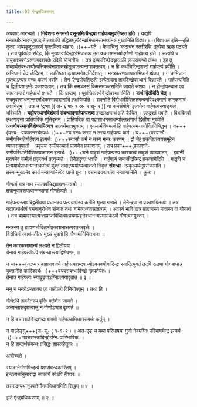 ```yaml
---
title: 02 ऐन्द्र्यधिकरणम्

---
```


अपवाद आरभ्यते । **निवेशनः संगमनो वसूनामित्यैन्द्र्या गार्हपत्यमुपतिष्ठत इति** । यद्यपि मन्त्रार्थोऽग्नावप्युपपद्यते तथाऽपि तद्धितश्रुत्यैवेन्द्राभिधानसामर्थ्यमत्र मुख्यमिति विज्ञा+++(विज्ञायत इति—इति कृत्वा भाष्यकृदुदाहरणं युक्तमित्यध्याहारः ।)+++यते । केषांचित्तु ‘कदाचन स्तरीरसि’ इत्येषा ऋक् पठ्यते । तत्र पूर्ववदेव संदेहः, किं मुख्यत्वादिन्द्रोऽभिधातव्य उत वचनसामर्थ्याद्गौणो गार्हपत्य इति । सत्यपि च संयुक्तश्रवणेऽरुणावदशक्तेः संदेहो योजनीयः । तत्र द्रव्यपरिच्छेदद्वाराऽपि क्रयसंबन्धो लब्धः । इह तु शब्दार्थसंबन्धस्यौत्पत्तिकत्वेनाशास्त्रहेतुत्वादत्यन्ताशक्तत्वम् । न हि कथंचिदिन्द्रशब्दो गार्हपत्यं ब्रवीति । अभिधानं चेदं चोदितम् । उपतिष्ठत इत्यात्मनेपदनिर्देशात् । मन्त्रकरणव्यापाराभिधाने ह्येतत् । न चाभिधानं मुक्त्वाऽन्यत्र मन्त्रः करणं भवति । तेन ‘ऐन्द्र्योपतिष्ठते’ इत्येतावता तावदिन्द्रोपस्थानं विज्ञायते । गार्हपत्यमिति च द्वितीययाऽग्नेः प्रकाश्यत्वम् । तत्र किं समञ्जसं किमसमञ्जसमिति जायते संशयः । न हीन्द्रोपस्थान एव साधनान्तरं गार्हपत्यो ज्ञायते । किं प्राप्तम् । पूर्वाधिकरणेनेन्द्रोपस्थानमिति । **कथं द्वितीयेति चेत्** । सक्तुवत्साधनान्तरमधिकरणापादानादि लक्षयिष्यति । शक्नोति विरोधादीप्सिततमत्वमविवक्ष्यमाणं कारकमात्रं लक्षयितुम् । तत्र च ‘द्रव्या \[( अ॰ ६ पा॰ १ अ॰ १ सू॰ १ )\] णा कर्मसंयोगे’ इत्यनेन गार्हपत्यस्याङ्गत्वं भविष्यति । **यद्वोपस्थानविशेषणं संबन्धाद्गार्हपत्यशब्द** इन्द्रलक्षणार्थ इति केचित् । एतदुक्तं भवति । विभक्तिर्वा लक्षणावृत्ता प्रातिपदिकं श्रुतिवृत्तम् । प्रातिपदिकं वा यज्ञसाधनसाधर्म्याल्लक्षणार्थं द्वितीया मुख्येति । अथ**वोपस्थानविशेषणमित्यत्र** धात्वर्थमात्रमुक्तम् । एककर्मविषयत्वं हि गार्हपत्यमन्त्रयोर्विप्रतिषिद्धम् । य+++(यस्य—प्रकाशनस्येत्यर्थः ।)+++स्य मन्त्रः करणं न तस्य गार्हपत्यः कर्म । य+++(यस्यासौ-समीपस्थितेर्गार्हपत्य इत्यर्थः ।)+++स्यासौ कर्म न तस्य मन्त्रः करणम् । द्वौ चेह प्रकृतिप्रत्ययसमूहेन व्यापारावुपात्तौ । प्रकृत्या समीपस्थानं प्रत्ययेन प्रकाशनम् । तत्र प्रका+++(प्रकाशने-समीपस्थितिविशिष्टप्रकाशन इत्यर्थः ।)+++शने यादृशं गार्हपत्यस्य कारकत्वं तादृशं व्याख्यातम् । इदानीं मुख्यमेव कर्मत्वं प्रकृत्यर्थं प्रत्युच्यते । तेनैतदुक्तं भवति । गार्हपत्यं समासीदन्निन्द्रं प्रकाशयेदिति । यद्यपि च प्रत्ययार्थप्राधान्यात्तत्कर्मत्वं युक्तं तथाऽप्ययोग्यत्वात्ततो निवृत्तं **संबन्धा**- त्प्रकृत्यर्थमुपसंक्रामति । तस्मान्मुख्यमेव कार्यं मन्त्राणामित्येवं प्राप्ते ब्रूमः । वचनादयथार्थत्वं मन्त्राणामिति । कुतः ।

गौणत्वं यत्र नाम स्यात्क्वचिद्ब्राह्मणमन्त्रयोः ।  
तत्रानुवादरूपत्वान्मन्त्राणां गौणतेष्यते ॥  


गार्हपत्यस्तावद्द्वितीयया प्रधानस्य प्रत्ययार्थस्य कर्मेति श्रुत्या गम्यते । तेनैन्द्र्या स प्रकाशयितव्यः । तत्र यद्ययथार्थत्वं वचनानुरोधेन संजातं तथा नामेत्यध्यवसातव्यम् । अवश्यं भावि ह्यत्र ब्राह्मणस्य मन्त्रस्य वा गौणत्वं । तत्र ब्राह्मणस्यात्यन्ताप्राप्तविधित्वात्प्रथमप्रवृत्तेश्चानन्यप्रमाणकेऽर्थे गौणत्वमयुक्तम् ।

मन्त्रस्य तु ब्राह्मणचोदितार्थप्रकाशनात्तत्परतन्त्रवृत्तेः ।  
विरोधिनं स्वार्थमतीत्य मुख्यं युक्तो हि गौणार्थनिमित्तभावः ॥  


तेन कारकसामान्यं लक्ष्यते न द्वितीयया ।  
येनात्र गार्हपत्योऽपि संबन्धात्स्याद्विशेषणम् ॥  


न चा+++(यदप्यत्र ब्राह्मणवाक्ये गार्हपत्यशब्दवाच्योऽवयवयोगादिन्द्रः स्यादित्युक्तं तदपि रूढ्या योगबाधान्न युक्तमिति कारिकार्थः ।)+++वयवसंबन्धादिन्द्रो गृहपतेर्यतः ।  
तेनात्र गार्हपत्यः स्याद्रूढ्याऽग्निप्रत्ययाद्दृढात् ॥ ३ ॥  


ननु च मन्त्रोऽप्यशक्य एव गार्हपत्ये विनियोक्तुम् । तथा हि ।

गौणेऽपि तावदेतस्य वृत्तिः क्लेशेन जायते ।  
अत्यन्तासदृशत्वात्तु न गौणोऽप्यत्र दृश्यते ॥  


न हि वचनशतेनेन्द्रशब्दः शक्यो गार्हपत्याभिधानसमर्थः कर्तुम् ।

न वाऽदेङ्गु+++(पा॰ सू॰ ( १-१-२ ) । अत-एङ् च यथा परिभाषया गुणो नैवमग्निः परिभाषयेन्द्र इत्यर्थः ।)+++णवच्छास्त्रादिन्द्रोऽग्निः पारिभाषिकः ।  
न हि शब्दार्थसंबन्धः प्रसिद्धः शास्त्रहेतुकः ॥  


अत्रोच्यते ।

स्यादग्नेर्गोणमिन्द्रत्वं यज्ञसंबन्धकारितम् ।  
इन्दत्यर्थानुसाराद्वा स्वकार्ये सोऽपि हीश्वरः ॥  


तस्मादन्यथानुपपत्तेर्गौणमभिधानमिति सिद्धम् ॥ ४ ॥

इति ऐन्द्र्यधिकरणम् ॥ २ ॥
